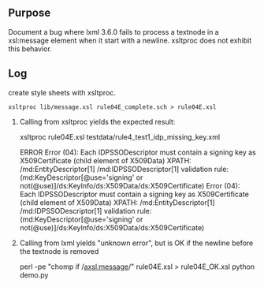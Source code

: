 ## Purpose

Document a bug where lxml 3.6.0 fails to process a textnode in a xsl:message element when it start
with a newline. xsltproc does not exhibit this behavior.

## Log

create style sheets with xsltproc.  

    xsltproc lib/message.xsl rule04E_complete.sch > rule04E.xsl

1. Calling from xsltproc yields the expected result: 

    xsltproc rule04E.xsl testdata/rule4_test1_idp_missing_key.xml

    ERROR
    Error (04): Each IDPSSODescriptor must contain a signing key as X509Certificate (child element of X509Data) 
        XPATH: /md:EntityDescriptor[1] /md:IDPSSODescriptor[1] 
        validation rule: (md:KeyDescriptor[@use='signing' or not(@use)]/ds:KeyInfo/ds:X509Data/ds:X509Certificate)
    Error (04): Each IDPSSODescriptor must contain a signing key as X509Certificate (child element of X509Data) XPATH: /md:EntityDescriptor[1] /md:IDPSSODescriptor[1] validation rule: (md:KeyDescriptor[@use='signing' or not(@use)]/ds:KeyInfo/ds:X509Data/ds:X509Certificate)


2. Calling from lxml yields "unknown error", but is OK if the newline before the textnode is removed

    perl -pe "chomp if /<axsl:message>/" rule04E.xsl > rule04E_OK.xsl
    python demo.py 
 